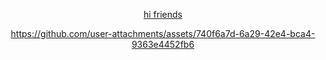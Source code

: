 <div align="center">

[hi friends](https://rentry.co/dagr)


https://github.com/user-attachments/assets/740f6a7d-6a29-42e4-bca4-9363e4452fb6

